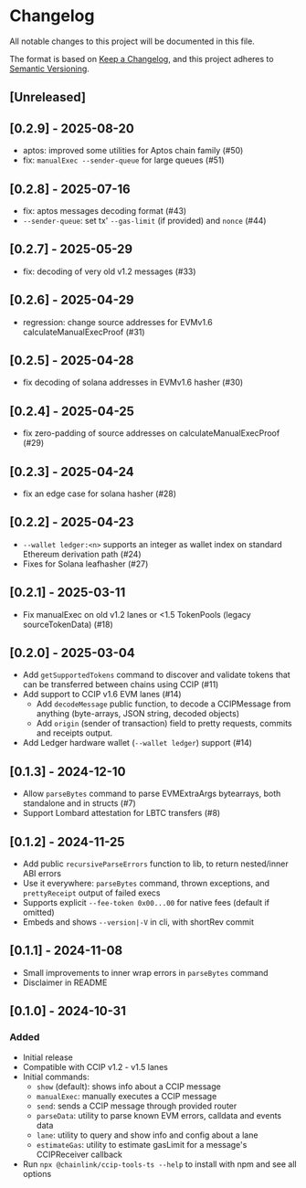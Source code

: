 # Changelog
All notable changes to this project will be documented in this file.

The format is based on [Keep a Changelog](https://keepachangelog.com/en/1.0.0/),
and this project adheres to [Semantic Versioning](https://semver.org/spec/v2.0.0.html).

## [Unreleased]

## [0.2.9] - 2025-08-20
- aptos: improved some utilities for Aptos chain family (#50)
- fix: `manualExec --sender-queue` for large queues (#51)

## [0.2.8] - 2025-07-16
- fix: aptos messages decoding format (#43)
- `--sender-queue`: set tx' `--gas-limit` (if provided) and `nonce` (#44)

## [0.2.7] - 2025-05-29
- fix: decoding of very old v1.2 messages (#33)

## [0.2.6] - 2025-04-29
- regression: change source addresses for EVMv1.6 calculateManualExecProof (#31)

## [0.2.5] - 2025-04-28
- fix decoding of solana addresses in EVMv1.6 hasher (#30)

## [0.2.4] - 2025-04-25
- fix zero-padding of source addresses on calculateManualExecProof (#29)

## [0.2.3] - 2025-04-24
- fix an edge case for solana hasher (#28)

## [0.2.2] - 2025-04-23
- `--wallet ledger:<n>` supports an integer as wallet index on standard Ethereum derivation path (#24)
- Fixes for Solana leafhasher (#27)

## [0.2.1] - 2025-03-11
- Fix manualExec on old v1.2 lanes or <1.5 TokenPools (legacy sourceTokenData) (#18)

## [0.2.0] - 2025-03-04
- Add `getSupportedTokens` command to discover and validate tokens that can be transferred between chains using CCIP (#11)
- Add support to CCIP v1.6 EVM lanes (#14)
  - Add `decodeMessage` public function, to decode a CCIPMessage from anything (byte-arrays, JSON string, decoded objects)
  - Add `origin` (sender of transaction) field to pretty requests, commits and receipts output.
- Add Ledger hardware wallet (`--wallet ledger`) support (#14)

## [0.1.3] - 2024-12-10
- Allow `parseBytes` command to parse EVMExtraArgs bytearrays, both standalone and in structs (#7)
- Support Lombard attestation for LBTC transfers (#8)

## [0.1.2] - 2024-11-25
- Add public `recursiveParseErrors` function to lib, to return nested/inner ABI errors
- Use it everywhere: `parseBytes` command, thrown exceptions, and `prettyReceipt` output of failed execs
- Supports explicit `--fee-token 0x00...00` for native fees (default if omitted)
- Embeds and shows `--version|-V` in cli, with shortRev commit

## [0.1.1] - 2024-11-08
- Small improvements to inner wrap errors in `parseBytes` command
- Disclaimer in README

## [0.1.0] - 2024-10-31
### Added
- Initial release
- Compatible with CCIP v1.2 - v1.5 lanes
- Initial commands:
  - `show` (default): shows info about a CCIP message
  - `manualExec`: manually executes a CCIP message
  - `send`: sends a CCIP message through provided router
  - `parseData`: utility to parse known EVM errors, calldata and events data
  - `lane`: utility to query and show info and config about a lane
  - `estimateGas`: utility to estimate gasLimit for a message's CCIPReceiver callback
- Run `npx @chainlink/ccip-tools-ts --help` to install with npm and see all options
